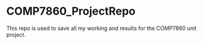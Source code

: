 # COMP7860_ProjectRepo
This repo is used to save all my working and results for the COMP7860 unit project. 
